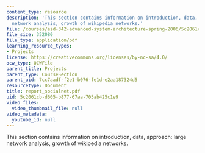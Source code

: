 ```yaml
---
content_type: resource
description: 'This section contains information on introduction, data, approach: large
  network analysis, growth of wikipedia networks.'
file: /courses/esd-342-advanced-system-architecture-spring-2006/5c2061cbd605b87767aa705ab425c1e9_report_socialnet.pdf
file_size: 352080
file_type: application/pdf
learning_resource_types:
- Projects
license: https://creativecommons.org/licenses/by-nc-sa/4.0/
ocw_type: OCWFile
parent_title: Projects
parent_type: CourseSection
parent_uid: 7cc7aadf-f2e1-b076-fe1d-e2aa187324d5
resourcetype: Document
title: report_socialnet.pdf
uid: 5c2061cb-d605-b877-67aa-705ab425c1e9
video_files:
  video_thumbnail_file: null
video_metadata:
  youtube_id: null
---
```

This section contains information on introduction, data, approach: large network analysis, growth of wikipedia networks.